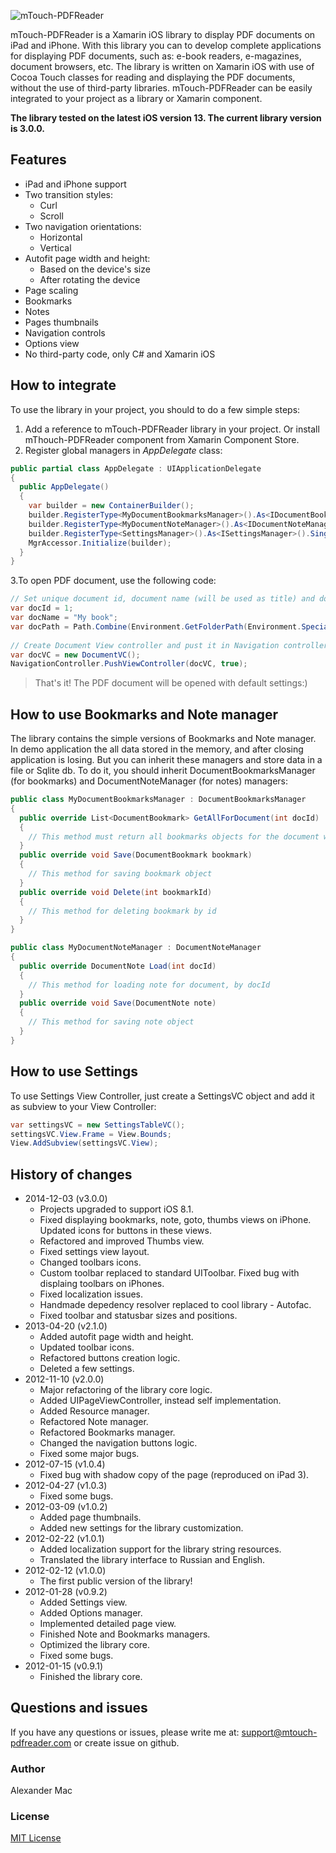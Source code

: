 ![mTouch-PDFReader](https://github.com/AlexanderMac/mTouch-PDFReader/blob/master/Images/header-logo.gif)

mTouch-PDFReader is a Xamarin iOS library to display PDF documents on iPad and iPhone. With this library you can to develop complete applications for displaying PDF documents, such as: e-book readers, e-magazines, document browsers, etc. The library is written on Xamarin iOS with use of Cocoa Touch classes for reading and displaying the PDF documents, without the use of third-party libraries. mTouch-PDFReader can be easily integrated to your project as a library or Xamarin component.

**The library tested on the latest iOS version 13.
The current library version is 3.0.0.**


## Features

* iPad and iPhone support
* Two transition styles:
  * Curl
  * Scroll
* Two navigation orientations:
  * Horizontal
  * Vertical
* Autofit page width and height:
  * Based on the device's size
  * After rotating the device
* Page scaling
* Bookmarks
* Notes
* Pages thumbnails
* Navigation controls
* Options view
* No third-party code, only C# and Xamarin iOS

## How to integrate
To use the library in your project, you should to do a few simple steps:

1. Add a reference to mTouch-PDFReader library in your project. Or install mThouch-PDFReader component from Xamarin Component Store.
2. Register global managers in *AppDelegate* class:
```c#
public partial class AppDelegate : UIApplicationDelegate 
{   
  public AppDelegate()
  {
    var builder = new ContainerBuilder();
    builder.RegisterType<MyDocumentBookmarksManager>().As<IDocumentBookmarksManager>().SingleInstance();
    builder.RegisterType<MyDocumentNoteManager>().As<IDocumentNoteManager>().SingleInstance();
    builder.RegisterType<SettingsManager>().As<ISettingsManager>().SingleInstance();
    MgrAccessor.Initialize(builder);
  }
}
```
3.To open PDF document, use the following code:
```c#
// Set unique document id, document name (will be used as title) and document full file path
var docId = 1;
var docName = "My book";
var docPath = Path.Combine(Environment.GetFolderPath(Environment.SpecialFolder.Personal), "MyBook.pdf");
  
// Create Document View controller and pust it in Navigation controller, for example 
var docVC = new DocumentVC();   
NavigationController.PushViewController(docVC, true);
```

> That's it! The PDF document will be opened with default settings:)

## How to use Bookmarks and Note manager
The library contains the simple versions of Bookmarks and Note manager. In demo application the all data stored in the memory, and after closing application is losing. But you can inherit these managers and store data in a file or Sqlite db. To do it, you should inherit DocumentBookmarksManager (for bookmarks) and DocumentNoteManager (for notes) managers:
```c#
public class MyDocumentBookmarksManager : DocumentBookmarksManager
{
  public override List<DocumentBookmark> GetAllForDocument(int docId)
  {
    // This method must return all bookmarks objects for the document with id=docId
  }
  public override void Save(DocumentBookmark bookmark)
  {
    // This method for saving bookmark object
  }
  public override void Delete(int bookmarkId)
  {
    // This method for deleting bookmark by id
  }
}

public class MyDocumentNoteManager : DocumentNoteManager
{
  public override DocumentNote Load(int docId)
  {
    // This method for loading note for document, by docId
  }
  public override void Save(DocumentNote note)
  {
    // This method for saving note object
  }
}
```

## How to use Settings
To use Settings View Controller, just create a SettingsVC object and add it as subview to your View Controller:
```c#
var settingsVC = new SettingsTableVC();
settingsVC.View.Frame = View.Bounds;
View.AddSubview(settingsVC.View);
```

## History of changes
- 2014-12-03 (v3.0.0)
  - Projects upgraded to support iOS 8.1.
  - Fixed displaying bookmarks, note, goto, thumbs views on iPhone. Updated icons for buttons in these views.
  - Refactored and improved Thumbs view.
  - Fixed settings view layout.
  - Changed toolbars icons.
  - Custom toolbar replaced to standard UIToolbar. Fixed bug with displaing toolbars on iPhones. 
  - Fixed localization issues.
  - Handmade depedency resolver replaced to cool library - Autofac.
  - Fixed toolbar and statusbar sizes and positions.
- 2013-04-20 (v2.1.0)
  - Added autofit page width and height.
  - Updated toolbar icons.
  - Refactored buttons creation logic.
  - Deleted a few settings.
- 2012-11-10 (v2.0.0)
  - Major refactoring of the library core logic.
  - Added UIPageViewController, instead self implementation.
  - Added Resource manager.
  - Refactored Note manager.
  - Refactored Bookmarks manager.
  - Changed the navigation buttons logic.
  - Fixed some major bugs.
- 2012-07-15 (v1.0.4)
  - Fixed bug with shadow copy of the page (reproduced on iPad 3).
- 2012-04-27 (v1.0.3)
  - Fixed some bugs.
- 2012-03-09 (v1.0.2)
  - Added page thumbnails.
  - Added new settings for the library customization.
- 2012-02-22 (v1.0.1)
  - Added localization support for the library string resources.
  - Translated the library interface to Russian and English.
- 2012-02-12 (v1.0.0)
  - The first public version of the library!
- 2012-01-28 (v0.9.2)
  - Added Settings view.
  - Added Options manager.
  - Implemented detailed page view.
  - Finished Note and Bookmarks managers.
  - Optimized the library core.
  - Fixed some bugs.
- 2012-01-15 (v0.9.1)
  - Finished the library core.


## Questions and issues
If you have any questions or issues, please write me at: [support@mtouch-pdfreader.com](mailto:support@mtouch-pdfreader.com) or create issue on github.


### Author
Alexander Mac


### License
[MIT License](license.md)

